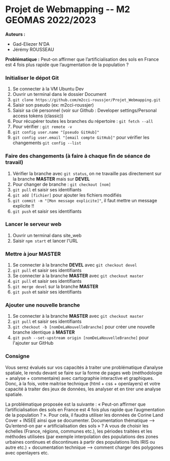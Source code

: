 # Projet de Webmapping -- M2 GEOMAS 2022/2023
**Auteurs :**
- Gad-Eliezer N'DA
- Jérémy ROUSSEAU

**Problématique :**
Peut-on affirmer que l’artificialisation des sols en France est 4 fois plus rapide que l’augmentation de la population ?

### Initialiser le dépot Git
1. Se connecter à la VM Ubuntu Dev
2. Ouvrir un terminal dans le dossier Document
3. `git clone https://github.com/m2cci-roussjer/Projet_Webmapping.git`
4. Saisir son pseudo (ex: m2cci-roussjer)
5. Saisir sa clé personnel (voir sur Github : Developer settings/Personal access tokens (classic))
6. Pour récupérer toutes les branches du répertoire : `git fetch --all`
7. Pour vérifier : `git remote -v`
8. `git config user.name "[pseudo GitHub]"`
9. `git config user.email "[email compte GitHub]"` pour vérifier les changements `git config --list`


### Faire des changements (à faire à chaque fin de séance de travail)
1. Vérifier la branche avec `git status`, on ne travaille pas directement sur la branche **MASTER** mais sur **DEVEL**
2. Pour changer de branche : `git checkout [nom]`
3. `git pull` et saisir ses identifiants
4. `git add [fichier]` pour ajouter les fichiers modifiés
5. `git commit -m "[Mon message explicite]"`, il faut mettre un message explicite !!
6. `git push` et saisir ses identifiants

### Lancer le serveur web
1. Ouvrir un terminal dans site_web
2. Saisir `npm start` et lancer l'URL

### Mettre à jour **MASTER**
1. Se connecter à la branche **DEVEL** avec `git checkout devel`
2. `git pull` et saisir ses identifiants
3. Se connecter à la branche **MASTER** avec `git checkout master`
4. `git pull` et saisir ses identifiants
5. `git merge devel` sur la branche **MASTER**
6. `git push` et saisir ses identifiants

### Ajouter une nouvelle branche
1. Se connecter à la branche **MASTER** avec `git checkout master`
2. `git pull` et saisir ses identifiants
3. `git checkout -b [nomDeLaNouvelleBranche]` pour créer une nouvelle branche identique à **MASTER**
4. `git push --set-upstream origin [nomDeLaNouvelleBranche]` pour l'ajouter sur GitHub

### Consigne
  Vous serez évalués sur vos capacités à traiter une problématique d’analyse spatiale, le rendu devant se faire sur la forme de pages web (méthodologie + analyse + commentaire) avec cartographie interactive et graphiques. Donc, à la fois, votre maitrise technique (html + css + openlayers) et votre capacité à traiter des jeux de données, les analyser et en tirer une analyse spatiale.

  La problématique proposée est la suivante : « Peut-on affirmer que l’artificialisation des sols en France est 4 fois plus rapide que l’augmentation de la population ? ». Pour cela, il faudra utiliser les données de Corine Land Cover + INSEE ainsi que se documenter. Documentation thématique —> Qu’entend-on par « artificialisation des sols » ? A vous de choisir les échelles (France, régions, communes etc.), les périodes traitées et les méthodes utilisées (par exemple interpolation des populations des zones urbaines continues et discontinues à partir des populations îlots IRIS ou autre etc.) + documentation technique —> comment charger des polygones avec openlayers etc.


